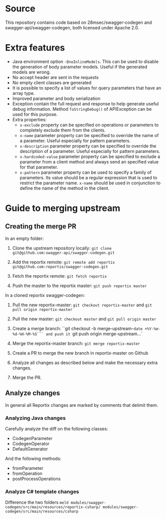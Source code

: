 # Source

This repository contains code based on 28msec/swagger-codegen and swagger-api/swagger-codegen, both licensed under Apache 2.0.

# Extra features

- Java environment option `-DnoInlineModels`. This can be used to disable the generation of body parameter models. Useful if the generated models are wrong.
- No accept header are sent in the requests
- No empty client classes are generated
- It is possible to specify a list of values for query parameters that have an array type.
- Improved parameter and body serialization
- Exception contain the full request and response to help generate useful debug information. Method `ToStringDebug()` of APIException can be used for this purpose.  
- Extra properties:
	- `x-exclude` property can be specified on operations or parameters to completely exclude them from the clients.
	- `x-name` parameter property can be specified to override the name of a parameter. Useful especially for pattern parameters.
	- `x-description` parameter property can be specified to override the description of a parameter. Useful especially for pattern parameters.
	- `x-hardcoded-value` parameter property can be specified to exclude a parameter from a client method and always send an specified value for that parameter. 
	- `x-pattern` parameter property can be used to specify a family of parameters. Its value should be a regular expression that is used to restrict the parameter name. `x-name` should be used in conjunction to define the name of the method in the client. 

# Guide to merging upstream

## Creating the merge PR

In an empty folder:

1. Clone the upstream repository locally: `git clone git@github.com:swagger-api/swagger-codegen.git` 

2. Add the reportix remote: `git remote add reportix git@github.com:reportix/swagger-codegen.git`

3. Fetch the reportix remote: `git fetch reportix`

4. Push the master to the reportix master: `git push reportix master`   

In a cloned reportix swagger-codegen:

1. Pull the new reportix-master: `git checkout reportix-master` and `git pull origin reportix-master`

2. Pull the new master: `git checkout master` and `git pull origin master`

3. Create a merge branch: ``git checkout -b merge-upstream-`date +%Y-%m-%d-%H-%M-%S``` and push it `git push origin merge-upstream...`

4. Merge the reportix-master branch: `git merge reportix-master`

5. Create a PR to merge the new branch in reportix-master on Github

6. Analyze all changes as described below and make the necessary extra changes.
 
7. Merge the PR. 

## Analyze changes

In general all Reportix changes are marked by comments that delimit them.

### Analyzing Java changes

Carefully analyze the diff on the following classes:

- CodegenParameter
- CodegenOperator
- DefaultGenerator

And the following methods:
- fromParameter
- fromOperation
- postProcessOperations

### Analyze C# template changes

Difference the two folders `meld modules/swagger-codegen/src/main/resources/reportix-csharp/ modules/swagger-codegen/src/main/resources/csharp`